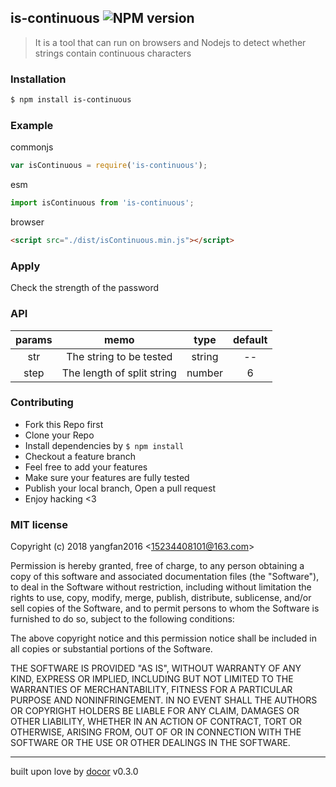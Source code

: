 ## is-continuous ![NPM version](https://img.shields.io/npm/v/is-continuous.svg?style=flat)

> It is a tool that can run on browsers and Nodejs to detect whether strings contain continuous characters


### Installation
```bash
$ npm install is-continuous
```

### Example

commonjs
```js
var isContinuous = require('is-continuous');
```
esm
```js
import isContinuous from 'is-continuous';
```
browser
```html
<script src="./dist/isContinuous.min.js"></script>
```

### Apply

Check the strength of the password

### API

| params | memo | type | default |
| :----: | :--: | :--: | :-----: |
| str | The string to be tested | string | -- |
| step | The length of split string | number | 6 |


### Contributing
- Fork this Repo first
- Clone your Repo
- Install dependencies by `$ npm install`
- Checkout a feature branch
- Feel free to add your features
- Make sure your features are fully tested
- Publish your local branch, Open a pull request
- Enjoy hacking <3

### MIT license
Copyright (c) 2018 yangfan2016 &lt;15234408101@163.com&gt;

Permission is hereby granted, free of charge, to any person obtaining a copy
of this software and associated documentation files (the &quot;Software&quot;), to deal
in the Software without restriction, including without limitation the rights
to use, copy, modify, merge, publish, distribute, sublicense, and/or sell
copies of the Software, and to permit persons to whom the Software is
furnished to do so, subject to the following conditions:

The above copyright notice and this permission notice shall be included in
all copies or substantial portions of the Software.

THE SOFTWARE IS PROVIDED &quot;AS IS&quot;, WITHOUT WARRANTY OF ANY KIND, EXPRESS OR
IMPLIED, INCLUDING BUT NOT LIMITED TO THE WARRANTIES OF MERCHANTABILITY,
FITNESS FOR A PARTICULAR PURPOSE AND NONINFRINGEMENT. IN NO EVENT SHALL THE
AUTHORS OR COPYRIGHT HOLDERS BE LIABLE FOR ANY CLAIM, DAMAGES OR OTHER
LIABILITY, WHETHER IN AN ACTION OF CONTRACT, TORT OR OTHERWISE, ARISING FROM,
OUT OF OR IN CONNECTION WITH THE SOFTWARE OR THE USE OR OTHER DEALINGS IN
THE SOFTWARE.

---
built upon love by [docor](https://github.com/turingou/docor.git) v0.3.0
